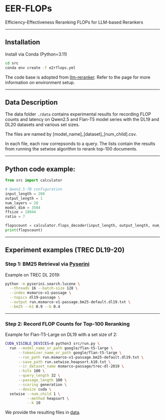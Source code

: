 # EER-FLOPs

Efficiency-Effectiveness Reranking FLOPs for LLM-based Rerankers

---
## Installation
Install via Conda (Python=3.11)
```bash
cd src
conda env create -f e2rflops.yml
```

The code base is adopted from [llm-reranker](https://github.com/ielab/llm-rankers). Refer to the page for more information on environment setup.

---

## Data Description

The data folder `./data` contains experimental results for recording FLOP counts and latency on Qwen2.5 and Flan-T5 model series with the DL19 and DL20 datasets and various set sizes.

The files are named by [model_name]\_[dataset]\_[num_child].csv.

In each file, each row correpsonds to a query. The lists contain the results from running the setwise algorithm to rerank top-100 documents.

---

## Python code example:

```Python
from src import calculator

# Qwen2.5-7B configuration
input_length = 200
output_length = 1
num_layers = 28
model_dim = 3584
ffsize = 18944
ratio = 7

flopscount = calculator.flops_decoder(input_length, output_length, num_layers, model_dim, ffsize, ratio)
print(flopscount)
```
---

## Experiment examples (TREC DL19-20)
### Step 1: BM25 Retrieval via [Pyserini](https://github.com/castorini/pyserini)

Example on TREC DL 2019:
```bash
python -m pyserini.search.lucene \
  --threads 16 --batch-size 128 \
  --index msmarco-v1-passage \
  --topics dl19-passage \
  --output run.msmarco-v1-passage.bm25-default.dl19.txt \
  --bm25 --k1 0.9 --b 0.4
```

---

### Step 2: Record FLOP Counts for Top-100 Reranking

Example for Flan-T5-Large on DL19 with a set size of 2:
```bash
CUDA_VISIBLE_DEVICES=0 python3 src/run.py \
  run --model_name_or_path google/flan-t5-large \
      --tokenizer_name_or_path google/flan-t5-large \
      --run_path run.msmarco-v1-passage.bm25-default.dl19.txt \
      --save_path run.setwise.heapsort.k10.txt \
      --ir_dataset_name msmarco-passage/trec-dl-2019 \
      --hits 100 \
      --query_length 32 \
      --passage_length 100 \
      --scoring generation \
      --device cuda \
  setwise --num_child 1 \
          --method heapsort \
          --k 10
```
We provide the resulting files in [data](./data).


